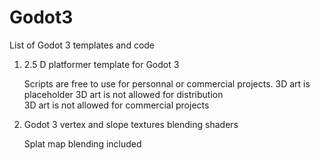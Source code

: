 # Godot3

List of Godot 3 templates and code 


1)  2.5 D platformer template for Godot 3

    Scripts are free to use for personnal or commercial projects.
    3D art is placeholder
    3D art is not allowed for distribution   
    3D art is not allowed for commercial projects  
   

2)  Godot 3 vertex and slope textures blending shaders

    Splat map blending included
	
   


